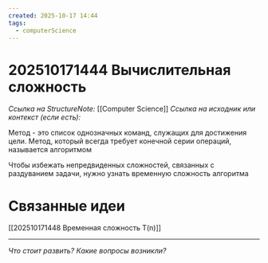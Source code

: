 ```yaml
---
created: 2025-10-17 14:44
tags:
  - computerScience
---
```

# 202510171444 Вычислительная сложность

*Ссылка на StructureNote:* [[Computer Science]]
*Ссылка на исходник или контекст (если есть):* 

Метод - это список однозначных команд, служащих для достижения цели. Метод, который всегда требует конечной серии операций, называется алгоритмом

Чтобы избежать непредвиденных сложностей, связанных с раздуванием задачи, нужно узнать временную сложность алгоритма

# Связанные идеи

 [[202510171448 Временная сложность T(n)]] 
 
---

*Что стоит развить? Какие вопросы возникли?*
